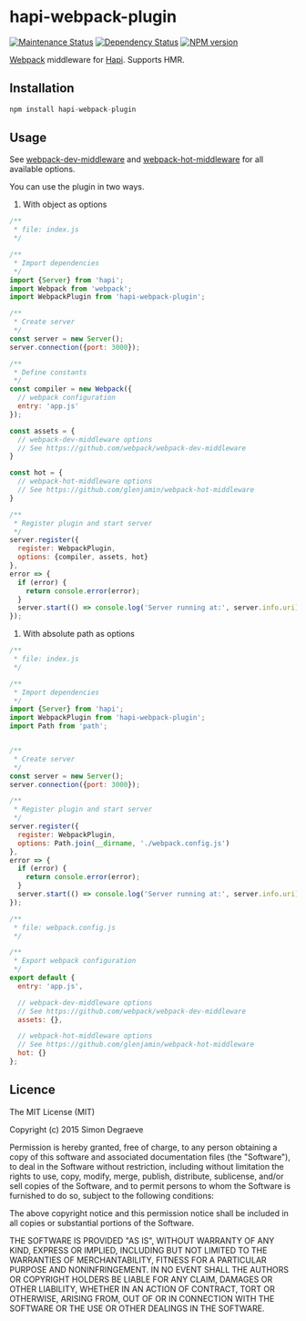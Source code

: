 # hapi-webpack-plugin

[![Maintenance Status][status-image]][status-url] [![Dependency Status][deps-image]][deps-url] [![NPM version][npm-image]][npm-url]


[Webpack](http://webpack.github.io) middleware for [Hapi](https://github.com/hapijs/hapi). Supports HMR.

## Installation

```js
npm install hapi-webpack-plugin
```

## Usage

See [webpack-dev-middleware](https://github.com/webpack/webpack-dev-middleware) and [webpack-hot-middleware](https://github.com/glenjamin/webpack-hot-middleware) for all available options.

You can use the plugin in two ways.


1) With object as options
```js
/**
 * file: index.js
 */

/**
 * Import dependencies
 */
import {Server} from 'hapi';
import Webpack from 'webpack';
import WebpackPlugin from 'hapi-webpack-plugin';

/**
 * Create server
 */
const server = new Server();
server.connection({port: 3000});

/**
 * Define constants
 */
const compiler = new Webpack({
  // webpack configuration
  entry: 'app.js'
});

const assets = {
  // webpack-dev-middleware options
  // See https://github.com/webpack/webpack-dev-middleware
}

const hot = {
  // webpack-hot-middleware options
  // See https://github.com/glenjamin/webpack-hot-middleware
}

/**
 * Register plugin and start server
 */
server.register({
  register: WebpackPlugin,
  options: {compiler, assets, hot}
},
error => {
  if (error) {
    return console.error(error);
  }
  server.start(() => console.log('Server running at:', server.info.uri));
});
```

1) With absolute path as options
```js
/**
 * file: index.js
 */

/**
 * Import dependencies
 */
import {Server} from 'hapi';
import WebpackPlugin from 'hapi-webpack-plugin';
import Path from 'path';


/**
 * Create server
 */
const server = new Server();
server.connection({port: 3000});

/**
 * Register plugin and start server
 */
server.register({
  register: WebpackPlugin,
  options: Path.join(__dirname, './webpack.config.js')
},
error => {
  if (error) {
    return console.error(error);
  }
  server.start(() => console.log('Server running at:', server.info.uri));
});
```
```js
/**
 * file: webpack.config.js
 */

/**
 * Export webpack configuration
 */
export default {
  entry: 'app.js',

  // webpack-dev-middleware options
  // See https://github.com/webpack/webpack-dev-middleware
  assets: {},

  // webpack-hot-middleware options
  // See https://github.com/glenjamin/webpack-hot-middleware
  hot: {}
};
```

## Licence

The MIT License (MIT)

Copyright (c) 2015 Simon Degraeve

Permission is hereby granted, free of charge, to any person obtaining a copy
of this software and associated documentation files (the "Software"), to deal
in the Software without restriction, including without limitation the rights
to use, copy, modify, merge, publish, distribute, sublicense, and/or sell
copies of the Software, and to permit persons to whom the Software is
furnished to do so, subject to the following conditions:

The above copyright notice and this permission notice shall be included in all
copies or substantial portions of the Software.

THE SOFTWARE IS PROVIDED "AS IS", WITHOUT WARRANTY OF ANY KIND, EXPRESS OR
IMPLIED, INCLUDING BUT NOT LIMITED TO THE WARRANTIES OF MERCHANTABILITY,
FITNESS FOR A PARTICULAR PURPOSE AND NONINFRINGEMENT. IN NO EVENT SHALL THE
AUTHORS OR COPYRIGHT HOLDERS BE LIABLE FOR ANY CLAIM, DAMAGES OR OTHER
LIABILITY, WHETHER IN AN ACTION OF CONTRACT, TORT OR OTHERWISE, ARISING FROM,
OUT OF OR IN CONNECTION WITH THE SOFTWARE OR THE USE OR OTHER DEALINGS IN THE
SOFTWARE.

[npm-url]: https://npmjs.org/package/hapi-webpack-plugin
[npm-image]: http://img.shields.io/npm/v/hapi-webpack-plugin.svg?style=flat-square

[deps-url]: https://david-dm.org/SimonDegraeve/hapi-webpack-plugin
[deps-image]: https://img.shields.io/david/SimonDegraeve/hapi-webpack-plugin.svg?style=flat-square

[status-url]: https://github.com/SimonDegraeve/hapi-webpack-plugin/pulse
[status-image]: http://img.shields.io/badge/status-maintained-brightgreen.svg?style=flat-square
